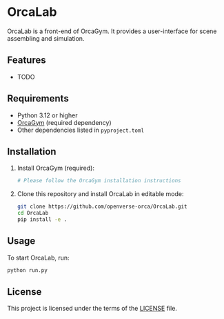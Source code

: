 # OrcaLab

OrcaLab is a front-end of OrcaGym. It provides a user-interface for scene assembling and simulation.

## Features

- TODO

## Requirements

- Python 3.12 or higher
- [OrcaGym](https://github.com/your-org/OrcaGym) (required dependency)
- Other dependencies listed in `pyproject.toml`

## Installation

1. Install OrcaGym (required):
	```bash
	# Please follow the OrcaGym installation instructions
	```
2. Clone this repository and install OrcaLab in editable mode:
	```bash
	git clone https://github.com/openverse-orca/OrcaLab.git
	cd OrcaLab
	pip install -e .
	```

## Usage

To start OrcaLab, run:

```bash
python run.py
```


## License

This project is licensed under the terms of the [LICENSE](LICENSE) file.